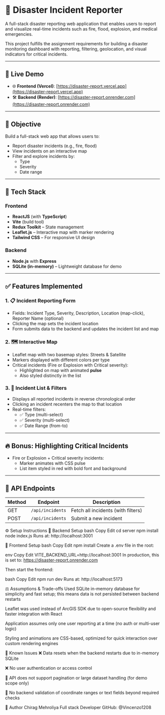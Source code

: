 # 🚨 Disaster Incident Reporter

A full-stack disaster reporting web application that enables users to report and visualize real-time incidents such as fire, flood, explosion, and medical emergencies.

This project fulfills the assignment requirements for building a disaster monitoring dashboard with reporting, filtering, geolocation, and visual indicators for critical incidents.

---

## 🔗 Live Demo

- 🌐 **Frontend (Vercel)**: [https://disaster-report.vercel.app](https://disaster-report.vercel.app)  
- 🛠️ **Backend (Render)**: [https://disaster-report.onrender.com](https://disaster-report.onrender.com)

---

## 🧩 Objective

Build a full-stack web app that allows users to:

- Report disaster incidents (e.g., fire, flood)
- View incidents on an interactive map
- Filter and explore incidents by:
  - Type
  - Severity
  - Date range

---

## 🔧 Tech Stack

### Frontend
- **ReactJS** (with **TypeScript**)
- **Vite** (build tool)
- **Redux Toolkit** – State management
- **Leaflet.js** – Interactive map with marker rendering
- **Tailwind CSS** – For responsive UI design

### Backend
- **Node.js** with **Express**
- **SQLite (in-memory)** – Lightweight database for demo

---

## ✅ Features Implemented

### 1. 📋 Incident Reporting Form
- Fields: Incident Type, Severity, Description, Location (map-click), Reporter Name (optional)
- Clicking the map sets the incident location
- Form submits data to the backend and updates the incident list and map

### 2. 🗺️ Interactive Map
- Leaflet map with two basemap styles: Streets & Satellite
- Markers displayed with different colors per type
- Critical incidents (Fire or Explosion with Critical severity):
  - Highlighted on map with animated **pulse**
  - Also styled distinctly in the list

### 3. 📑 Incident List & Filters
- Displays all reported incidents in reverse chronological order
- Clicking an incident recenters the map to that location
- Real-time filters:
  - ✅ Type (multi-select)
  - ✅ Severity (multi-select)
  - ✅ Date Range (from-to)

---

## 🔥 Bonus: Highlighting Critical Incidents
- Fire or Explosion + Critical severity incidents:
  - Marker animates with CSS pulse
  - List item styled in red with bold font and background

---

## 📁 API Endpoints

| Method | Endpoint         | Description                        |
|--------|------------------|------------------------------------|
| GET    | `/api/incidents` | Fetch all incidents (with filters) |
| POST   | `/api/incidents` | Submit a new incident              |

⚙️ Setup Instructions
🔹 Backend Setup
bash
Copy
Edit
cd server
npm install
node index.js
Runs at: http://localhost:3001

🔹 Frontend Setup
bash
Copy
Edit
npm install
Create a .env file in the root:

env
Copy
Edit
VITE_BACKEND_URL=http://localhost:3001
In production, this is set to:
https://disaster-report.onrender.com

Then start the frontend:

bash
Copy
Edit
npm run dev
Runs at: http://localhost:5173

⚖️ Assumptions & Trade-offs
Used SQLite in-memory database for simplicity and fast setup; this means data is not persisted between backend restarts

Leaflet was used instead of ArcGIS SDK due to open-source flexibility and faster integration with React

Application assumes only one user reporting at a time (no auth or multi-user logic)

Styling and animations are CSS-based, optimized for quick interaction over custom rendering engines

🐞 Known Issues
❌ Data resets when the backend restarts due to in-memory SQLite

❌ No user authentication or access control

🔁 API does not support pagination or large dataset handling (for demo scope only)

🚫 No backend validation of coordinate ranges or text fields beyond required checks

🙌 Author
Chirag Mehroliya
Full stack Developer
GitHub: @Vincenzo1208
